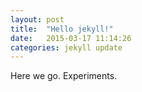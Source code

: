 ```yaml
---
layout: post
title:  "Hello jekyll!"
date:   2015-03-17 11:14:26
categories: jekyll update
---
```

Here we go. Experiments.
